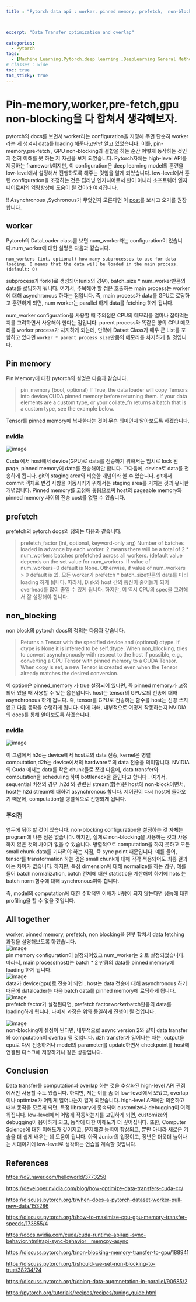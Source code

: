 ```yaml
---
title : "Pytorch data api : worker, pinned memory, prefetch,  non-blocking?? 이 것들이 다 설정되면 어떻게 작동할까요?"



excerpt: "Data Transfer optimization and overlap"

categories:
  - Pytorch
tags:
  - [Machine Learning,Pytorch,deep learning ,DeepLearning General Method]
# classes : wide
toc: true
toc_sticky: true
---
```

# Pin-memory,worker,pre-fetch,gpu non-blocking을 다 합쳐서 생각해보자. 
pytorch의 docs를 보면서 worker라는 configuration을 지정해 주면 단순히 worker라는 게 생겨서 data를 loading 해준다고만만 알고 있었습니다. 이를, pin-memory,pre-fetch , GPU non-blocking과 결합을 하는 순간 어떻게 동작하는 것인지 전혀 이해를 못 하는 저 자신을 보게 되었습니다. Pytorch자체는 high-level API를 제공하는 framework이지만, 이 configuration은 deep learning model의 훈련을 low-level에서 설정해서 진행하도록 해주는 것임을 알게 되었습니다. low-level에서 훈련 configuration을 조정하는 것은 딥러닝 엔지니어로서 만이  아니라 소프트웨어 엔지니어로써의 역량향상에 도움이 될 것이라 여겨집니다.  

!! Asynchronous ,Sychronous가 무엇인자 모른다면 이 [post]()를 보시고 오기를 권장합니다. 
## worker
Pytorch의 DataLoader class를 보면 num_worker라는 configuration이 있습니다.num_worker에 대한 설명은 다음과 같습니다.
```
num_workers (int, optional) how many subprocesses to use for data loading. 0 means that the data will be loaded in the main process. (default: 0)
```

subprocess가 fork()로 생성되어(unix의 경우), batch_size * num_worker만큼의 data를 로딩하게 됩니다. 여기서, 주목해야 할 점은 호출하는 main process는 worker에 대해 asynchronous 하다는 점입니다. 즉, main process가 data를 GPU로 로딩하고 훈련하게 되면, num worker는 parallel 하게 data를 fetching 하게 됩니다.

num_worker configuration을 사용할 때 주의점은 CPU의 메모리를 얼마나 잡아먹는지를 고려하면서 사용해야 한다는 점입니다. parent process와 똑같은 양의 CPU 메모리를 worker process가 차지하게 되는데, 만약에 Datset Class가 매우 큰 List를 포함하고 있다면 `worker * parent process size`만큼의 메모리를 차지하게 될 것입니다. 

## Pin memory

Pin Memory에 대한 pytorch의 설명은 다음과 같습니다.
>pin_memory (bool, optional) If True, the data loader will copy Tensors into device/CUDA pinned memory before returning them. If your data elements are a custom type, or your collate_fn returns a batch that is a custom type, see the example below.

Tensor를 pinned memory에 복사한다는 것이 무슨 의미인지 알아보도록 하겠습니다. 

### nvidia

![image](https://onedrive.live.com/embed?resid=7E81BBCD99889380%217834&authkey=%21ALlP7XyB6BzlyAo&width=717&height=379)

Cuda 에서 host에서 device(GPU)로 data를 전송하기 위해서는 임시로 lock 된 page, pinned memory에 data를 전송해야만 합니다. 그다음에, device로 data를 전송하게 됩니다. git의 staging area와 비슷한 개념이라 볼 수 있습니다. git에서 commit 객체로 변경 사항을 이동시키기 위해서는 staging area를 거치는 것과 유사한 개념입니다.
Pinned memory를 고정해 놓음으로써 host의 pageable memory와 pinned memory 사이의 전송 cost를 없앨 수 있습니다.  

## prefetch
prefetch의 pytorch docs의 정의는 다음과 같습니다.
>prefetch_factor (int, optional, keyword-only arg) Number of batches loaded in advance by each worker. 2 means there will be a total of 2 * num_workers batches prefetched across all workers. (default value depends on the set value for num_workers. If value of num_workers=0 default is None. Otherwise, if value of num_workers > 0 default is 2).
모든 worker가 prefetch * batch_size만큼의 data를 미리 loading 하게 됩니다. 따라서, Disk와 host 간의 통신이 줄어들게 되어 overhead를 많이 줄일 수 있게 됩니다. 하지만, 이 역시 CPU의 spec을 고려해서 잘 설정해야 합니다.  

## non_blocking
non block의 pytorch docs의 정의는 다음과 같습니다. 

> Returns a Tensor with the specified device and (optional) dtype. If dtype is None it is inferred to be self.dtype. When non_blocking, tries to convert asynchronously with respect to the host if possible, e.g., converting a CPU Tensor with pinned memory to a CUDA Tensor. When copy is set, a new Tensor is created even when the Tensor already matches the desired conversion.

이 option은 pinned_memory 가 true 설정되어 있다면, 즉 pinned memory가 고정되어 있을 때 사용할 수 있는 옵션입니다. host는 tensor의 GPU로의 전송에 대해 asynchronous 하게 됩니다. 즉, tensor를 GPU로 전송하는 함수를 host는 신경 쓰지 않고 다음 동작을 수행하게 됩니다. 이에 대해, 내부적으로 어떻게 작동하는지 NVIDIA의 docs를 통해 알아보도록 하겠습니다.


### nvidia
![image](https://onedrive.live.com/embed?resid=7E81BBCD99889380%217835&authkey=%21AK_rXcRO4cr-r1s&width=1139&height=727)  

이 그림에서 h2d는 device에서 host로의 data 전송, kernel은 병렬 computation,d2h는 device에서의 hardware로의 data 전송을 의미합니다.
NVIDIA의 Cuda 에서는 data를 작은 chunk들로 쪼갠 다음에, data transfer와 computation을 scheduling 하여 bottleneck을 줄인다고 합니다 .
여기서, sequential 버전의 경우 ,h2d 와 관련된 stream(함수)은 host에 non-block이면서, host는 h2d stream에 대하여 asynchronous 합니다. 제어권이 다시 host에 돌아오기 때문에, computation을 병렬적으로 진행되게 됩니다.

### 주의점

 염두에 둬야 할 것이 있습니다. non-blocking configuration을 설정하는 것 자체는 program에 나쁜 점은 없습니다. 하지만, 실제로 non-blocking을 사용하는 것과 사용하지 않은 것의 차이가 없을 수 있습니다. 병렬적으로 computation을 하지 못하고 모든 small chunk data를 기다려야 하는 지점, 즉 sync point 때문입니다. 예를 들어, tensor를 transformation 하는 것은 small chunk에 대해 각각 적용되어도 최종 결과에는 차이가 없습니다. 하지만, 특정 dimension에 대해 normalize를 하는 경우, 예를 들어 batch normalization, batch 전체에 대한 statistic을 계산해야 하기에 hots 는 batch norm 함수에 대해 synchronous여야 합니다.

 즉, model의 computation에 대한 수학적인 이해가 바탕이 되지 않는다면 성능에 대한 profiling을 할 수 없을 것입니다. 

## All together
worker, pinned memory, prefetch, non blocking을 전부 합쳐서 data fetching 과정을 설명해보도록 하겠습니다.  
![image](https://onedrive.live.com/embed?resid=7E81BBCD99889380%217836&authkey=%21AO0XjU31chGSrI8&width=730&height=414)  
pin memory configuration이 설정되어있고 num_worker는 2 로 설정되었습니다. 따라서, main process(host)는 batch * 2 만큼의 data를 pinned memory에 loading 하게 됩니다.  
![image](https://onedrive.live.com/embed?resid=7E81BBCD99889380%217837&authkey=%21AKiwiniQwNuDN2o&width=696&height=463)  
data가 device(gpu)로 전송이 되면 , host는 data 전송에 대해 asynchronous 하기 때문에 dataloader는 다음 batch data를 pinned memory에 로딩하게 됩니다.  
![image](https://onedrive.live.com/embed?resid=7E81BBCD99889380%217838&authkey=%21AE0hAnAwRJMia-4&width=750&height=451)  
prefetch factor가 설정된다면,  prefetch factor*worker*batch만큼의 data를 loading하게 됩니다. 나머지 과정은 위와 동일하게 진행이 될 것입니다.  

![image](https://onedrive.live.com/embed?resid=7E81BBCD99889380%217839&authkey=%21AJHSTuTRWcQ3g2s&width=1091&height=622)  
non-blocking이 설정이 된다면, 내부적으로 async version 2와 같이 data transfer와 computation이 overlap 될 것입니다. d2h transfer가 일어나는 때는 ,output을 cpu로 다시 전송하거나 model의 parameter를 update하면서 checkpoint를 host에 연결된 디스크에 저장하거나 같은 상황입니다.   

## Conclusion 

Data transfer를 computation과 overlap 하는 것을 추상화된 high-level API 관점에서만 사용할 수도 있습니다. 하지만, 저는 이를 좀 더 low-level에서 보았고, overlap이나 optimize가 어떻게 일어나는지 알게 되었습니다. high-level API에만 의존하고 내부 동작을 모르게 되면, 특정 librarary에 종속되어 customize나 debugging이 어려워집니다. low-level에서 어떻게 작동하는지를 고민하게 되면, customize와 debugging이 용이하게 되고, 동작에 대한 이해도가 더 깊어집니다. 또한, Computer Science에 대한 이해도가 깊어지고, 문제해결 능력이 향상되고, 뿐만 아니라 새로운 기술을 더 쉽게 배우는 데 도움이 됩니다. 아직 Junior의 입장이고, 정년은 더욱더 늘어나는 시대이기에 low-level로 생각하는 연습을 계속할 것입니다.

## References

https://d2.naver.com/helloworld/3773258


https://developer.nvidia.com/blog/how-optimize-data-transfers-cuda-cc/

https://discuss.pytorch.org/t/when-does-a-pytorch-dataset-worker-pull-new-data/153286


https://discuss.pytorch.org/t/how-to-maximize-cpu-gpu-memory-transfer-speeds/173855/4


https://docs.nvidia.com/cuda/cuda-runtime-api/api-sync-behavior.html#api-sync-behavior__memcpy-async


https://discuss.pytorch.org/t/non-blocking-memory-transfer-to-gpu/188941


https://discuss.pytorch.org/t/should-we-set-non-blocking-to-true/38234/24


https://discuss.pytorch.org/t/doing-data-augmnetation-in-parallel/90685/2


https://pytorch.org/tutorials/recipes/recipes/tuning_guide.html